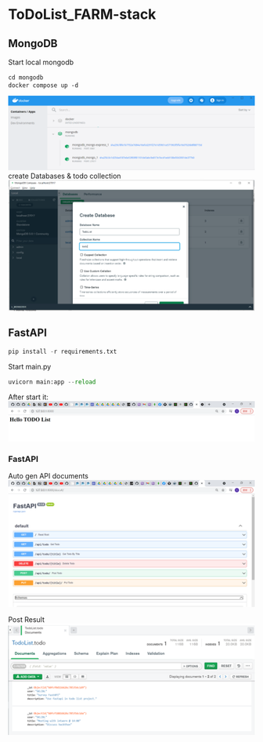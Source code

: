 # ToDoList_FARM-stack

## MongoDB
Start local mongodb
```docker
cd mongodb
docker compose up -d
```
![Image of mongo start](./img/mongo_docker.PNG)
create Databases & todo collection
![Image of mongo start](./img/mongo_create_db.PNG)


## FastAPI
```python
pip install -r requirements.txt
```

Start main.py
```python
uvicorn main:app --reload
```
After start it:
![Image of FastAPI start](./img/start.PNG)

### FastAPI
Auto gen API documents
![Image of FastAPI docs](./img/auto_gen_docs.PNG)

Post Result
![Image of mongo get](./img/mongo_get.PNG)